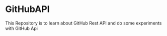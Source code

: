 # GitHubAPI

This Repository is to learn about GitHub Rest API and do some experiments with GitHub Api
